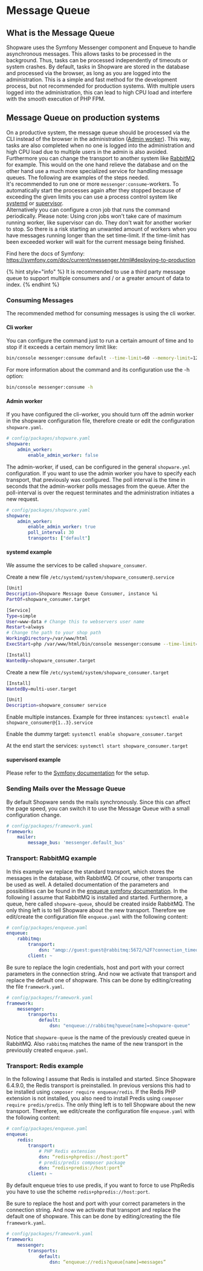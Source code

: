 # Message Queue

## What is the Message Queue

Shopware uses the Symfony Messenger component and Enqueue to handle asynchronous messages. This allows tasks to be processed in the background. Thus, tasks can be processed independently of timeouts or system crashes. By default, tasks in Shopware are stored in the database and processed via the browser, as long as you are logged into the administration. This is a simple and fast method for the development process, but not recommended for production systems. With multiple users logged into the administration, this can lead to high CPU load and interfere with the smooth execution of PHP FPM.

## Message Queue on production systems

On a productive system, the message queue should be processed via the CLI instead of the browser in the administration ([Admin worker](#admin-worker)). This way, tasks are also completed when no one is logged into the administration and high CPU load due to multiple users in the admin is also avoided. Furthermore you can change the transport to another system like [RabbitMQ](https://www.rabbitmq.com/) for example. This would on the one hand relieve the database and on the other hand use a much more specialized service for handling message queues. The following are examples of the steps needed.  
It's recommended to run one or more `messenger:consume`-workers. To automatically start the processes again after they stopped because of exceeding the given limits you can use a process control system like [systemd](https://www.freedesktop.org/wiki/Software/systemd/) or [supervisor](http://supervisord.org/running.html).  
Alternatively you can configure a cron job that runs the command periodically. Please note: Using cron jobs won't take care of maximum running worker, like supervisor can do. They don't wait for another worker to stop. So there is a risk starting an unwanted amount of workers when you have messages running longer than the set time-limit. If the time-limit has been exceeded worker will wait for the current message being finished.

Find here the docs of Symfony: https://symfony.com/doc/current/messenger.html#deploying-to-production  

{% hint style="info" %}
It is recommended to use a third party message queue to support multiple consumers and / or a greater amount of data to index.
{% endhint %}

### Consuming Messages

The recommended method for consuming messages is using the cli worker.

#### Cli worker

You can configure the command just to run a certain amount of time and to stop if it exceeds a certain memory limit like: 

```bash
bin/console messenger:consume default --time-limit=60 --memory-limit=128M
```

For more information about the command and its configuration use the -h option: 

```bash
bin/console messenger:consume -h
```

#### Admin worker

If you have configured the cli-worker, you should turn off the admin worker in the shopware configuration file, therefore create or edit the configuration `shopware.yaml`.

```yaml
# config/packages/shopware.yaml
shopware:
    admin_worker:
        enable_admin_worker: false
```

The admin-worker, if used, can be configured in the general `shopware.yml` configuration. If you want to use the admin worker you have to specify each transport, that previously was configured. The poll interval is the time in seconds that the admin-worker polls messages from the queue. After the poll-interval is over the request terminates and the administration initiates a new request.

```yaml
# config/packages/shopware.yaml
shopware:
    admin_worker:
        enable_admin_worker: true
        poll_interval: 30
        transports: ["default"]
```

#### systemd example

We assume the services to be called `shopware_consumer`.

Create a new file `/etc/systemd/system/shopware_consumer@.service`
```bash
[Unit]
Description=Shopware Message Queue Consumer, instance %i
PartOf=shopware_consumer.target

[Service]
Type=simple
User=www-data # Change this to webservers user name
Restart=always
# Change the path to your shop path
WorkingDirectory=/var/www/html
ExecStart=php /var/www/html/bin/console messenger:consume --time-limit=60 --memory-limit=512M

[Install]
WantedBy=shopware_consumer.target
```

Create a new file `/etc/systemd/system/shopware_consumer.target`
```bash
[Install]
WantedBy=multi-user.target

[Unit]
Description=shopware_consumer service
```

Enable multiple instances. Example for three instances:
`systemctl enable shopware_consumer@{1..3}.service`

Enable the dummy target:
`systemctl enable shopware_consumer.target`

At the end start the services:
`systemctl start shopware_consumer.target`

#### supervisord example

Please refer to the [Symfony documentation](https://symfony.com/doc/current/messenger.html#supervisor-configuration) for the setup.

### Sending Mails over the Message Queue

By default Shopware sends the mails synchronously. Since this can affect the page speed, you can switch it to use the Message Queue with a small configuration change.

```yaml
# config/packages/framework.yaml
framework:
    mailer:
        message_bus: 'messenger.default_bus'
```


### Transport: RabbitMQ example

In this example we replace the standard transport, which stores the messages in the database, with RabbitMQ. Of course, other transports can be used as well. A detailed documentation of the parameters and possibilities can be found in the [enqueue symfony documentation](https://php-enqueue.github.io/bundle/config_reference/). In the following I assume that RabbitMQ is installed and started. Furthermore, a queue, here called `shopware-queue`, should be created inside RabbitMQ. The only thing left is to tell Shopware about the new transport. Therefore we edit/create the configuration file `enqueue.yaml` with the following content:

```yaml
# config/packages/enqueue.yaml
enqueue:
    rabbitmq:
        transport:
            dsn: "amqp://guest:guest@rabbitmq:5672/%2F?connection_timeout=1000&heartbeat=100"
        client: ~
```

Be sure to replace the login credentials, host and port with your correct parameters in the connection string. And now we activate that transport and replace the default one of shopware. This can be done by editing/creating the file `framework.yaml`.

```yaml
# config/packages/framework.yaml
framework:
    messenger:
        transports:
            default:
                dsn: "enqueue://rabbitmq?queue[name]=shopware-queue"
```

Notice that `shopware-queue` is the name of the previously created queue in RabbitMQ. Also `rabbitmq` matches the name of the new transport in the previously created `enqueue.yaml`.

### Transport: Redis example

In the following I assume that Redis is installed and started. Since Shopware 6.4.9.0, the Redis transport is preinstalled. In previous versions this had to be installed using `composer require enqueue/redis`. If the Redis PHP extension is not installed, you also need to install Predis using `composer require predis/predis`. The only thing left is to tell Shopware about the new transport. Therefore, we edit/create the configuration file `enqueue.yaml` with the following content:

```yaml
# config/packages/enqueue.yaml
enqueue:
    redis:
        transport:
            # PHP Redis extension
            dsn: “redis+phpredis://host:port”
            # predis/predis composer package
            dsn: “redis+predis://host:port”
        client: ~
```

By default enqueue tries to use predis, if you want to force to use PhpRedis you have to use the scheme `redis+phpredis://host:port`.

Be sure to replace the host and port with your correct parameters in the connection string. And now we activate that transport and replace the default one of shopware. This can be done by editing/creating the file `framework.yaml`.

```yaml
# config/packages/framework.yaml
framework:
    messenger:
        transports:
            default:
                dsn: “enqueue://redis?queue[name]=messages”
```
